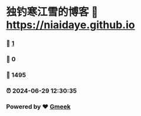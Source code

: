 # 独钓寒江雪的博客 :link: https://niaidaye.github.io 
### :page_facing_up: [1](https://niaidaye.github.io/tag.html) 
### :speech_balloon: 0 
### :hibiscus: 1495 
### :alarm_clock: 2024-06-29 12:30:35 
### Powered by :heart: [Gmeek](https://github.com/Meekdai/Gmeek)

